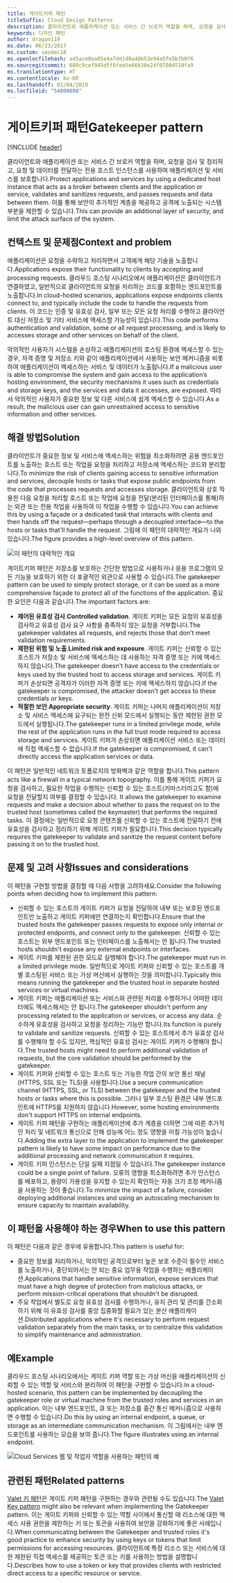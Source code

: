 ```yaml
---
title: 게이트키퍼 패턴
titleSuffix: Cloud Design Patterns
description: 클라이언트와 애플리케이션 또는 서비스 간 브로커 역할을 하며, 요청을 검사 및 정리하고, 요청 및 데이터를 전달하는 전용 호스트 인스턴스를 사용하여 애플리케이션 및 서비스를 보호합니다.
keywords: 디자인 패턴
author: dragon119
ms.date: 06/23/2017
ms.custom: seodec18
ms.openlocfilehash: a45ace8ea05e4a7dd1d8a48653e94a5fe5bfb0f6
ms.sourcegitcommit: 680c9cef945dff6fee5e66b38e24f07804510fa9
ms.translationtype: HT
ms.contentlocale: ko-KR
ms.lasthandoff: 01/04/2019
ms.locfileid: "54009698"
---
```

# <a name="gatekeeper-pattern"></a><span data-ttu-id="960b2-104">게이트키퍼 패턴</span><span class="sxs-lookup"><span data-stu-id="960b2-104">Gatekeeper pattern</span></span>

[!INCLUDE [header](../_includes/header.md)]

<span data-ttu-id="960b2-105">클라이언트와 애플리케이션 또는 서비스 간 브로커 역할을 하며, 요청을 검사 및 정리하고, 요청 및 데이터를 전달하는 전용 호스트 인스턴스를 사용하여 애플리케이션 및 서비스를 보호합니다.</span><span class="sxs-lookup"><span data-stu-id="960b2-105">Protect applications and services by using a dedicated host instance that acts as a broker between clients and the application or service, validates and sanitizes requests, and passes requests and data between them.</span></span> <span data-ttu-id="960b2-106">이를 통해 보안의 추가적인 계층을 제공하고 공격에 노출되는 시스템 부분을 제한할 수 있습니다.</span><span class="sxs-lookup"><span data-stu-id="960b2-106">This can provide an additional layer of security, and limit the attack surface of the system.</span></span>

## <a name="context-and-problem"></a><span data-ttu-id="960b2-107">컨텍스트 및 문제점</span><span class="sxs-lookup"><span data-stu-id="960b2-107">Context and problem</span></span>

<span data-ttu-id="960b2-108">애플리케이션은 요청을 수락하고 처리하면서 고객에게 해당 기술을 노출합니다.</span><span class="sxs-lookup"><span data-stu-id="960b2-108">Applications expose their functionality to clients by accepting and processing requests.</span></span> <span data-ttu-id="960b2-109">클라우드 호스팅 시나리오에서 애플리케이션은 클라이언트가 연결하였고, 일반적으로 클라이언트의 요청을 처리하는 코드를 포함하는 엔드포인트를 노출합니다.</span><span class="sxs-lookup"><span data-stu-id="960b2-109">In cloud-hosted scenarios, applications expose endpoints clients connect to, and typically include the code to handle the requests from clients.</span></span> <span data-ttu-id="960b2-110">이 코드는 인증 및 유효성 검사, 일부 또는 모든 요청 처리를 수행하고 클라이언트 대신 저장소 및 기타 서비스에 액세스할 가능성이 있습니다.</span><span class="sxs-lookup"><span data-stu-id="960b2-110">This code performs authentication and validation, some or all request processing, and is likely to accesses storage and other services on behalf of the client.</span></span>

<span data-ttu-id="960b2-111">악의적인 사용자가 시스템을 손상하고 애플리케이션의 호스팅 환경에 액세스할 수 있는 경우, 자격 증명 및 저장소 키와 같이 애플리케이션에서 사용하는 보안 메커니즘을 비롯하여 애플리케이션이 액세스하는 서비스 및 데이터가 노출됩니다.</span><span class="sxs-lookup"><span data-stu-id="960b2-111">If a malicious user is able to compromise the system and gain access to the application’s hosting environment, the security mechanisms it uses such as credentials and storage keys, and the services and data it accesses, are exposed.</span></span> <span data-ttu-id="960b2-112">따라서 악의적인 사용자가 중요한 정보 및 다른 서비스에 쉽게 액세스할 수 있습니다.</span><span class="sxs-lookup"><span data-stu-id="960b2-112">As a result, the malicious user can gain unrestrained access to sensitive information and other services.</span></span>

## <a name="solution"></a><span data-ttu-id="960b2-113">해결 방법</span><span class="sxs-lookup"><span data-stu-id="960b2-113">Solution</span></span>

<span data-ttu-id="960b2-114">클라이언트가 중요한 정보 및 서비스에 액세스하는 위험을 최소화하려면 공용 엔드포인트를 노출하는 호스트 또는 작업을 요청을 처리하고 저장소에 액세스하는 코드와 분리합니다.</span><span class="sxs-lookup"><span data-stu-id="960b2-114">To minimize the risk of clients gaining access to sensitive information and services, decouple hosts or tasks that expose public endpoints from the code that processes requests and accesses storage.</span></span> <span data-ttu-id="960b2-115">클라이언트와 상호 작용한 다음 요청을 처리할 호스트 또는 작업에 요청을 전달(분리된 인터페이스를 통해)하는 외관 또는 전용 작업을 사용하여 이 작업을 수행할 수 있습니다.</span><span class="sxs-lookup"><span data-stu-id="960b2-115">You can achieve this by using a façade or a dedicated task that interacts with clients and then hands off the request&mdash;perhaps through a decoupled interface&mdash;to the hosts or tasks that'll handle the request.</span></span> <span data-ttu-id="960b2-116">그림에 이 패턴의 대략적인 개요가 나와 있습니다.</span><span class="sxs-lookup"><span data-stu-id="960b2-116">The figure provides a high-level overview of this pattern.</span></span>

![이 패턴의 대략적인 개요](./_images/gatekeeper-diagram.png)

<span data-ttu-id="960b2-118">게이트키퍼 패턴은 저장소를 보호하는 간단한 방법으로 사용하거나 응용 프로그램의 모든 기능을 보호하기 위한 더 포괄적인 외관으로 사용할 수 있습니다.</span><span class="sxs-lookup"><span data-stu-id="960b2-118">The gatekeeper pattern can be used to simply protect storage, or it can be used as a more comprehensive façade to protect all of the functions of the application.</span></span> <span data-ttu-id="960b2-119">중요한 요인은 다음과 같습니다.</span><span class="sxs-lookup"><span data-stu-id="960b2-119">The important factors are:</span></span>

- <span data-ttu-id="960b2-120">**제어된 유효성 검사**.</span><span class="sxs-lookup"><span data-stu-id="960b2-120">**Controlled validation**.</span></span> <span data-ttu-id="960b2-121">게이트 키퍼는 모든 요청의 유효성을 검사하고 유효성 검사 요구 사항을 충족하지 않는 요청을 거부합니다.</span><span class="sxs-lookup"><span data-stu-id="960b2-121">The gatekeeper validates all requests, and rejects those that don't meet validation requirements.</span></span>
- <span data-ttu-id="960b2-122">**제한된 위험 및 노출**.</span><span class="sxs-lookup"><span data-stu-id="960b2-122">**Limited risk and exposure**.</span></span> <span data-ttu-id="960b2-123">게이트 키퍼는 신뢰할 수 있는 호스트가 저장소 및 서비스에 액세스하는 데 사용하는 자격 증명 또는 키에 액세스하지 않습니다.</span><span class="sxs-lookup"><span data-stu-id="960b2-123">The gatekeeper doesn't have access to the credentials or keys used by the trusted host to access storage and services.</span></span> <span data-ttu-id="960b2-124">게이트 키퍼가 손상되면 공격자가 이러한 자격 증명 또는 키에 액세스하지 않습니다.</span><span class="sxs-lookup"><span data-stu-id="960b2-124">If the gatekeeper is compromised, the attacker doesn't get access to these credentials or keys.</span></span>
- <span data-ttu-id="960b2-125">**적절한 보안**.</span><span class="sxs-lookup"><span data-stu-id="960b2-125">**Appropriate security**.</span></span> <span data-ttu-id="960b2-126">게이트 키퍼는 나머지 애플리케이션이 저장소 및 서비스 액세스에 요구되는 완전 신뢰 모드에서 실행되는 동안 제한된 권한 모드에서 실행됩니다.</span><span class="sxs-lookup"><span data-stu-id="960b2-126">The gatekeeper runs in a limited privilege mode, while the rest of the application runs in the full trust mode required to access storage and services.</span></span> <span data-ttu-id="960b2-127">게이트 키퍼가 손상되면 애플리케이션 서비스 또는 데이터에 직접 액세스할 수 없습니다.</span><span class="sxs-lookup"><span data-stu-id="960b2-127">If the gatekeeper is compromised, it can't directly access the application services or data.</span></span>

<span data-ttu-id="960b2-128">이 패턴은 일반적인 네트워크 토폴로지의 방화벽과 같은 역할을 합니다.</span><span class="sxs-lookup"><span data-stu-id="960b2-128">This pattern acts like a firewall in a typical network topography.</span></span> <span data-ttu-id="960b2-129">이를 통해 게이트 키퍼가 요청을 검사하고, 필요한 작업을 수행하는 신뢰할 수 있는 호스트(키마스터라고도 함)에 요청을 전달할지 여부를 결정할 수 있습니다. </span><span class="sxs-lookup"><span data-stu-id="960b2-129">It allows the gatekeeper to examine requests and make a decision about whether to pass the request on to the trusted host (sometimes called the keymaster) that performs the required tasks.</span></span> <span data-ttu-id="960b2-130">이 결정에는 일반적으로 요청 콘텐츠를 신뢰할 수 있는 호스트에 전달하기 전에 유효성을 검사하고 정리하기 위해 게이트 키퍼가 필요합니다.</span><span class="sxs-lookup"><span data-stu-id="960b2-130">This decision typically requires the gatekeeper to validate and sanitize the request content before passing it on to the trusted host.</span></span>

## <a name="issues-and-considerations"></a><span data-ttu-id="960b2-131">문제 및 고려 사항</span><span class="sxs-lookup"><span data-stu-id="960b2-131">Issues and considerations</span></span>

<span data-ttu-id="960b2-132">이 패턴을 구현할 방법을 결정할 때 다음 사항을 고려하세요.</span><span class="sxs-lookup"><span data-stu-id="960b2-132">Consider the following points when deciding how to implement this pattern:</span></span>

- <span data-ttu-id="960b2-133">신뢰할 수 있는 호스트의 게이트 키퍼가 요청을 전달하여 내부 또는 보호된 엔드포인트만 노출하고 게이트 키퍼에만 연결하는지 확인합니다.</span><span class="sxs-lookup"><span data-stu-id="960b2-133">Ensure that the trusted hosts the gatekeeper passes requests to expose only internal or protected endpoints, and connect only to the gatekeeper.</span></span> <span data-ttu-id="960b2-134">신뢰할 수 있는 호스트는 외부 엔드포인트 또는 인터페이스를 노출해서는 안 됩니다.</span><span class="sxs-lookup"><span data-stu-id="960b2-134">The trusted hosts shouldn't expose any external endpoints or interfaces.</span></span>
- <span data-ttu-id="960b2-135">게이트 키퍼를 제한된 권한 모드로 실행해야 합니다.</span><span class="sxs-lookup"><span data-stu-id="960b2-135">The gatekeeper must run in a limited privilege mode.</span></span> <span data-ttu-id="960b2-136">일반적으로 게이트 키퍼와 신뢰할 수 있는 호스트를 개별 호스팅된 서비스 또는 가상 머신에서 실행하는 것을 의미합니다.</span><span class="sxs-lookup"><span data-stu-id="960b2-136">Typically this means running the gatekeeper and the trusted host in separate hosted services or virtual machines.</span></span>
- <span data-ttu-id="960b2-137">게이트 키퍼는 애플리케이션 또는 서비스와 관련된 처리를 수행하거나 어떠한 데이터에도 액세스해서는 안 됩니다.</span><span class="sxs-lookup"><span data-stu-id="960b2-137">The gatekeeper shouldn't perform any processing related to the application or services, or access any data.</span></span> <span data-ttu-id="960b2-138">순수하게 유효성을 검사하고 요청을 정리하는 기능만 합니다.</span><span class="sxs-lookup"><span data-stu-id="960b2-138">Its function is purely to validate and sanitize requests.</span></span> <span data-ttu-id="960b2-139">신뢰할 수 있는 호스트에서 추가 유효성 검사를 수행해야 할 수도 있지만, 핵심적인 유효성 검사는 게이트 키퍼가 수행해야 합니다.</span><span class="sxs-lookup"><span data-stu-id="960b2-139">The trusted hosts might need to perform additional validation of requests, but the core validation should be performed by the gatekeeper.</span></span>
- <span data-ttu-id="960b2-140">게이트 키퍼와 신뢰할 수 있는 호스트 또는 가능한 작업 간의 보안 통신 채널(HTTPS, SSL 또는 TLS)을 사용합니다.</span><span class="sxs-lookup"><span data-stu-id="960b2-140">Use a secure communication channel (HTTPS, SSL, or TLS) between the gatekeeper and the trusted hosts or tasks where this is possible.</span></span> <span data-ttu-id="960b2-141">그러나 일부 호스팅 환경은 내부 엔드포인트에 HTTPS를 지원하지 않습니다.</span><span class="sxs-lookup"><span data-stu-id="960b2-141">However, some hosting environments don't support HTTPS on internal endpoints.</span></span>
- <span data-ttu-id="960b2-142">게이트 키퍼 패턴을 구현하는 애플리케이션에 추가 계층을 더하면 그에 따른 추가적인 처리 및 네트워크 통신으로 인해 성능에 어느 정도 영향을 미칠 가능성이 높습니다.</span><span class="sxs-lookup"><span data-stu-id="960b2-142">Adding the extra layer to the application to implement the gatekeeper pattern is likely to have some impact on performance due to the additional processing and network communication it requires.</span></span>
- <span data-ttu-id="960b2-143">게이트 키퍼 인스턴스는 단일 실패 지점일 수 있습니다.</span><span class="sxs-lookup"><span data-stu-id="960b2-143">The gatekeeper instance could be a single point of failure.</span></span> <span data-ttu-id="960b2-144">오류의 영향을 최소화하려면 추가 인스턴스를 배포하고, 용량이 가용성을 유지할 수 있는지 확인하는 자동 크기 조정 메커니즘을 사용하는 것이 좋습니다.</span><span class="sxs-lookup"><span data-stu-id="960b2-144">To minimize the impact of a failure, consider deploying additional instances and using an autoscaling mechanism to ensure capacity to maintain availability.</span></span>

## <a name="when-to-use-this-pattern"></a><span data-ttu-id="960b2-145">이 패턴을 사용해야 하는 경우</span><span class="sxs-lookup"><span data-stu-id="960b2-145">When to use this pattern</span></span>

<span data-ttu-id="960b2-146">이 패턴은 다음과 같은 경우에 유용합니다.</span><span class="sxs-lookup"><span data-stu-id="960b2-146">This pattern is useful for:</span></span>

- <span data-ttu-id="960b2-147">중요한 정보를 처리하거나, 악의적인 공격으로부터 높은 보호 수준이 필수인 서비스를 노출하거나, 중단되어서는 안 되는 중요 업무용 작업을 수행하는 애플리케이션.</span><span class="sxs-lookup"><span data-stu-id="960b2-147">Applications that handle sensitive information, expose services that must have a high degree of protection from malicious attacks, or perform mission-critical operations that shouldn't be disrupted.</span></span>
- <span data-ttu-id="960b2-148">주요 작업에서 별도로 요청 유효성 검사를 수행하거나, 유지 관리 및 관리를 간소화하기 위해 이 유효성 검사를 중앙 집중화할 필요가 있는 분산 애플리케이션.</span><span class="sxs-lookup"><span data-stu-id="960b2-148">Distributed applications where it's necessary to perform request validation separately from the main tasks, or to centralize this validation to simplify maintenance and administration.</span></span>

## <a name="example"></a><span data-ttu-id="960b2-149">예</span><span class="sxs-lookup"><span data-stu-id="960b2-149">Example</span></span>

<span data-ttu-id="960b2-150">클라우드 호스팅 시나리오에서는 게이트 키퍼 역할 또는 가상 머신을 애플리케이션의 신뢰할 수 있는 역할 및 서비스와 분리하여 이 패턴을 구현할 수 있습니다.</span><span class="sxs-lookup"><span data-stu-id="960b2-150">In a cloud-hosted scenario, this pattern can be implemented by decoupling the gatekeeper role or virtual machine from the trusted roles and services in an application.</span></span> <span data-ttu-id="960b2-151">이는 내부 엔드포인트, 큐 또는 저장소를 중간 통신 메커니즘으로 사용하면 수행할 수 있습니다.</span><span class="sxs-lookup"><span data-stu-id="960b2-151">Do this by using an internal endpoint, a queue, or storage as an intermediate communication mechanism.</span></span> <span data-ttu-id="960b2-152">이 그림에서는 내부 엔드포인트를 사용하는 모습을 보여 줍니다.</span><span class="sxs-lookup"><span data-stu-id="960b2-152">The figure illustrates using an internal endpoint.</span></span>

![Cloud Services 웹 및 작업자 역할을 사용하는 패턴의 예](./_images/gatekeeper-endpoint.png)

## <a name="related-patterns"></a><span data-ttu-id="960b2-154">관련된 패턴</span><span class="sxs-lookup"><span data-stu-id="960b2-154">Related patterns</span></span>

<span data-ttu-id="960b2-155">[Valet 키 패턴](./valet-key.md)은 게이트 키퍼 패턴을 구현하는 경우와 관련될 수도 있습니다.</span><span class="sxs-lookup"><span data-stu-id="960b2-155">The [Valet Key pattern](./valet-key.md) might also be relevant when implementing the Gatekeeper pattern.</span></span> <span data-ttu-id="960b2-156">이는 게이트 키퍼와 신뢰할 수 있는 역할 사이에서 통신할 때 리소스에 대한 액세스 사용 권한을 제한하는 키 또는 토큰을 사용하여 보안을 강화하기에 좋은 사례입니다.</span><span class="sxs-lookup"><span data-stu-id="960b2-156">When communicating between the Gatekeeper and trusted roles it's good practice to enhance security by using keys or tokens that limit permissions for accessing resources.</span></span> <span data-ttu-id="960b2-157">클라이언트에 특정 리소스 또는 서비스에 대한 제한된 직접 액세스를 제공하는 토큰 또는 키를 사용하는 방법을 설명합니다.</span><span class="sxs-lookup"><span data-stu-id="960b2-157">Describes how to use a token or key that provides clients with restricted direct access to a specific resource or service.</span></span>
